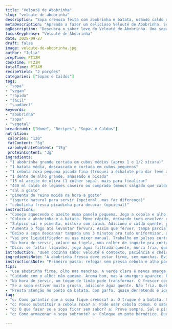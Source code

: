 ```yaml
---
title: "Velouté de Abobrinha"
slug: "veloute-de-abobrinha"
description: "Sopa cremosa feita com abobrinha e batata, usando caldo de legumes para uma versão vegetal. Textura aveludada, toque delicado de alho e cebolinha fresca. Sem glúten, sem nozes nem ovos. Fácil, rápida, reconfortante. Dá pra fazer no fogão sem frescura. Olhar a cor da batata cozida, sentir o cheiro do alho amaciando, é sinal. Serve com iogurte natural ou creme azedo, joga um fiozinho de azeite e cebolinhas picadinhas pra quebrar a doçura. Substitui o caldo de frango por vegetal. Quem gosta, põe um toque de limão pra iluminar no final. Receita simples, leva um tempo pra ficar macia, mas a mágica tá na paciência e no jeito."
metaDescription: "Aprenda a fazer um delicioso Velouté de Abobrinha. Sopa cremosa, fácil e reconfortante que traz o sabor da cozinha francesa adaptada."
ogDescription: "Descubra o sabor leve do Velouté de Abobrinha. Uma sopa cremosa e rápida, perfeita pra quem aprecia ingredientes frescos e saudáveis."
focusKeyphrase: "Velouté de Abobrinha"
date: 2025-09-27
draft: false
image: veloute-de-abobrinha.jpg
author: "Julia"
prepTime: PT12M
cookTime: PT22M
totalTime: PT34M
recipeYield: "2 porções"
categories: ["Sopas e Caldos"]
tags:
- "sopa"
- "vegan"
- "rápido"
- "fácil"
- "saudável"
keywords:
- "abobrinha"
- "sopa"
- "vegetal"
breadcrumb: ["Home", "Recipes", "Sopas e Caldos"]
nutrition: 
 calories: "120"
 fatContent: "5g"
 carbohydrateContent: "15g"
 proteinContent: "3g"
ingredients:
- "1 abobrinha grande cortada em cubos médios (aprox 1 e 1/2 xícara)"
- "1 batata média, descascada e cortada em cubos pequenos"
- "1 cebola roxa pequena picada fina (troquei a échalote pra dar leve adocicado)"
- "1 dente de alho grande, amassado e picado"
- "15 ml azeite de oliva (1 colher sopa), mais para finalizar"
- "450 ml caldo de legumes caseiro ou comprado (menos salgado que caldo de frango)"
- "sal a gosto"
- "pimenta do reino moída na hora a gosto"
- "iogurte natural para servir (opcional, mas faz diferença)"
- "cebolinha fresca picadinha para decorar (opcional)"
instructions:
- "Começo aquecendo o azeite numa panela pequena. Jogo a cebola e alho até murchar, tomar cheiro sem dourar - cuidado pra não queimar que amarga rápido."
- "Coloco a abobrinha e a batata. Mexo rápido, deixando tudo envolver no azeite e no vapor que soltam. O segredo é amolecer sem desmanchar logo de cara."
- "Salpico sal e pimenta, misturo com calma. Adiciono o caldo quente, pra não travar a fervura e não esfriar a panela."
- "Aumenta o fogo até levantar fervura. Assim que ferver, tampa parcial pra não perder vapor e abaixa o fogo. Logo vão sentir o borbulhar suave, cheiro da batata que vai amaciar. Isso leva uns 20 minutos, mas olho o garfo. A batata tem que estar macia, quase derretendo no toque, aí desligo."
- "Deixo a sopa descansar tampada uns 3 minutos pra tudo uniformizar, o calor continua o cozimento interno, ajuda na textura final."
- "Vai pro liquidificador ou usa mixer manual. Trabalho em pulsos curtos, só até ficar cremoso. Se bater demais, vira caldo, perde corpo. Ajusto sal e pimenta, sempre naquele esquema: provar, sentir, acertar."
- "Na hora de servir, coloco na tigela, uma colher de iogurte pra cortar a doçura, um fio bom de azeite, e cebolinha fresca. Quem faz, comenta que o contraste quente/frio cremoso é a cereja do bolo."
- "Dica: se faltar liquidez, jogo água filtrada quente, nunca fria, que quebra o choque térmico. Pra versão vegana, troca o caldo de frango por vegetal sem problemão."
introduction: "Quem cozinha sabe: velouté é contexto, paciência e cheiro que vai enchendo a cozinha. Essa sopa de abobrinha é prática, mas não deixa de ser cuidadosa. Trocando a cebola usual pela roxa, achei que traz uma doçura interessante sem pesar. A batata, claro, é mágica: responsável pela textura aveludada sem precisar de creme. Ralei um pouco na água do caldo: usei o vegetal pra poder agradar até quem evita carne, e fez diferença na leveza final. O fogo médio-baixo e a tampa na hora certa, isso eu aprendi a valorizar. Sinto falta de gente que entende essa sopa além do básico: textura, cheiro, momento certo de desligar, não é tempo engessado. Uma pitada de iogurte destoa da doçura natural, as cebolinhas jogadas por cima dão frescor e cor. É isso."
ingredientsNote: "A abobrinha fresca deve estar firme, sem manchas. Evite a verde muito escura; prefiro a verde clara para sabor menos amargo. Batata, usei a dedicadamente branca, mas a inglesa funciona. Troquei échalote por cebola roxa pequena, que fica levemente doce; pode ser aí a pequena revolução. Alho sempre fresco, picado fino, mas sem dourar. Caldo caseiro em casa, redução do sal; afinal, você controla. Se só tiver caldo pronto, cuidado pra não salgar demais. O azeite, bom de qualidade, faz diferença no aroma final e na untuosidade. Repare que a sopa pede pouca gordura, mais aroma do que peso. O iogurte facilita suavizar a acidez e o frescor, mas pode ser apagado com creme de leite fresco, leite de coco, ou até requeijão cremoso. Cebolinha, indispensável, só no final pra não perder sabor e cor. No verão uso ervas frescas como manjericão no lugar para variar."
instructionsNote: "Primeiro passo: refogar sem pressa cebola e alho para montar sabor base. Não queime, o amargo salta fora. Aí vem a abobrinha e batata vamos deixar suar, ganhar aroma no azeite. A atenção está no ponto da batata, porque ela é a chave da textura. Testar com garfo, quase desmanchando na ponta é o ideal, não deve ficar dura nem esfarelada demais. Cozinhar com tampa parcial mantém vapor, evita ressecar, mantendo líquido essencial. No liquidificador, bater pouco, quase sentindo o corpo do caldo, um purê leve, não um creme denso. Provar ajustando sal e pimenta como medida de segurança e sabor. Na hora de servir, o iogurte faz contraste e o fio de azeite final cria uma camada de sabor, textura e aroma, enquanto a cebolinha adiciona frescor e crocância sutil. Solução prática se faltar líquido: água quente, não fria, para preservar o calor e corrente do cozimento. A técnica está na sensibilidade do cozinheiro, olhar, sentir, corrigir."
tips:
- "Use abobrinha firme, olho nas manchas. A verde clara é menos amarga. Batata branca é a melhor. Não esfarela. Mantenha a pele, se possível. Pego leve."
- "Cuidado com o alho: não queime. Aroma bom, mas a amargura aparece. Refogar devagar e com atenção faz diferença. Cozinhando até a batata derreter será sucesso."
- "Na hora de servir, um toque de limão pode transformar. O frescor corta a doçura da sopa. Experimento sempre com uma fatia. Iogurte natural é a melhor opção."
- "Se a sopa estiver muito grossa, adicione água quente. Não fria. Quebra a temperatura. Para veganos, caldo vegetal é a solução. Simples e prático."
- "Presta atenção no ponto da batata. Com garfo, quase derretendo é ideal. Não exagere no processo de batida. A textura cremosa é a meta. Faça em pulsos curtos."
faq:
- "q: Como garantir que a sopa fique cremosa? a: O truque é a batata. Cozinhe até desmanchar. Não bata demais. Uma textura leve é o foco."
- "q: Posso substituir a cebola roxa? a: Pode usar cebola comum. O sabor vai mudar um pouco. Experimente com alho-poró, também dá certo."
- "q: O que fazer se a sopa ficar sem sabor? a: Prove sempre. Sal e pimenta ajustam. Se for o caso, ervas frescas como manjericão funcionam."
- "q: Como armazenar a sopa sobrante? a: Coloque em pote hermético. Durará bem na geladeira por 3 dias. Se quiser congelar, faça em porções."

---
```

